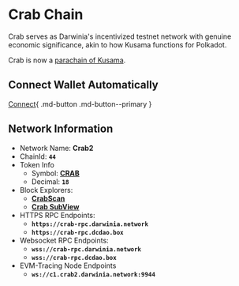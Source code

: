 # Crab Chain

Crab serves as Darwinia's incentivized testnet network with genuine economic significance, akin to how Kusama functions for Polkadot.

Crab is now a [parachain of Kusama](https://kusama.subscan.io/parachain/2105).

## Connect Wallet Automatically

[Connect](https://chainlist.org/chain/44){ .md-button .md-button--primary }

## Network Information

- Network Name: **Crab2**
- ChainId: **`44`**
- Token Info
    - Symbol: [**CRAB**](https://coinmarketcap.com/currencies/darwinia-crab-network)
    - Decimal: **`18`**
- Block Explorers:
    - [**CrabScan**](https://crab-scan.darwinia.network/)
    - [**Crab SubView**](https://crab.subview.xyz/)
- HTTPS RPC Endpoints:
    - **`https://crab-rpc.darwinia.network`**
    - **`https://crab-rpc.dcdao.box`**
- Websocket RPC Endpoints:
    - **`wss://crab-rpc.darwinia.network`**
    - **`wss://crab-rpc.dcdao.box`**
- EVM-Tracing Node Endpoints
    - **`ws://c1.crab2.darwinia.network:9944`**